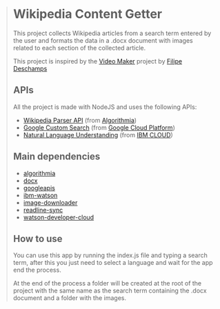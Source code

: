 > # Wikipedia Content Getter
>  This project collects Wikipedia articles from a search term entered by the user and formats the data in a .docx document with images related to each section of the collected article.
>
>
> This project is inspired by the [Video Maker](https://github.com/filipedeschamps/video-maker) project by [Filipe Deschamps](https://github.com/filipedeschamps)
>
>
> ## APIs
> All the project is made with NodeJS and uses the following APIs:
> * [Wikipedia Parser API](https://www.algorithmia.com/algorithms/web/WikipediaParser) (from [Algorithmia](https://www.algorithmia.com/))
> * [Google Custom Search](https://developers.google.com/custom-search) (from [Google Cloud Platform](https://cloud.google.com/))
> * [Natural Language Understanding](https://cloud.ibm.com/catalog/services/natural-language-understanding) (from [IBM CLOUD](https://cloud.ibm.com))
>
> ## Main dependencies
> * [algorithmia](https://algorithmia.com/developers/clients/node)
> * [docx](https://www.npmjs.com/package/docx)
> * [googleapis](https://developers.google.com/drive/api/v3/quickstart/nodejs)
> * [ibm-watson](https://www.npmjs.com/package/ibm-watson)
> * [image-downloader](https://www.npmjs.com/package/image-downloader)
> * [readline-sync](https://www.npmjs.com/package/readline-sync)
> * [watson-developer-cloud](https://www.npmjs.com/package/watson-developer-cloud)
>
> ## How to use
> You can use this app by running the index.js file and typing a search term, after this you just need to select a language and wait for the app end the process.
>
> At the end of the process a folder will be created at the root of the project with the same name as the search term containing the .docx document and a folder with the images.
>
